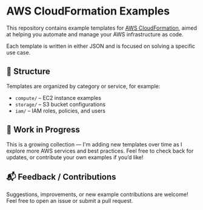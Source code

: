 # AWS CloudFormation Examples

This repository contains example templates for [AWS CloudFormation](https://aws.amazon.com/cloudformation/), aimed at helping you automate and manage your AWS infrastructure as code.

Each template is written in either JSON and is focused on solving a specific use case.

## 📁 Structure

Templates are organized by category or service, for example:

- `compute/` – EC2 instance examples  
- `storage/` – S3 bucket configurations 
- `iam/` – IAM roles, policies, and users  

## 🚧 Work in Progress

This is a growing collection — I'm adding new templates over time as I explore more AWS services and best practices. Feel free to check back for updates, or contribute your own examples if you’d like!

## 📬 Feedback / Contributions

Suggestions, improvements, or new example contributions are welcome!  
Feel free to open an issue or submit a pull request.
